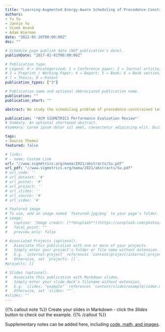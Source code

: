 ```yaml
---
title: "Learning-Augmented Energy-Aware Scheduling of Precedence-Constrained Tasks"
authors:
- Yu Su
- Jannie Yu
- Vivek Anand
- Adam Wierman
date: "2022-01-20T00:00:00Z"
doi: ""

# Schedule page publish date (NOT publication's date).
publishDate: "2017-01-01T00:00:00Z"

# Publication type.
# Legend: 0 = Uncategorized; 1 = Conference paper; 2 = Journal article;
# 3 = Preprint / Working Paper; 4 = Report; 5 = Book; 6 = Book section;
# 7 = Thesis; 8 = Patent
publication_types: ["3"]

# Publication name and optional abbreviated publication name.
publication: ""
publication_short: ""

abstract: We study the scheduling problem of precedence-constrained tasks to balance between performance and energy consumption. To this point, scheduling to balance performance and energy has been limited to settings without dependencies between jobs. In this extended abstract, we consider a system with multiple servers capable of speed scaling and seek to schedule precedence constrained jobs to minimize a linear combination of performance and energy consumption. Inspired by the single server setting, we propose the concept of pseudo-size for individual tasks, which is a measure of the importance of a task in the precedence graph that is learned from workload data. We then propose a two-stage learningaugmented list scheduling algorithm which uses the learned pseudo-size approximation and achieves a provable approximation bound on the linear combination of performance and energy consumption, where the quality of the bound depends on that of the approximation of task pseudo-sizes, for both makespan and total weighted completion time.

publication: '*ACM SIGMETRICS Performance Evaluation Review*'
# Summary. An optional shortened abstract.
#summary: Lorem ipsum dolor sit amet, consectetur adipiscing elit. Duis posuere tellus ac convallis placerat. Proin tincidunt magna sed ex sollicitudin condimentum.

tags:
- Source Themes
featured: false

# links:
# - name: Custom Link
url: "//www.sigmetrics.org/mama/2021/abstracts/Su.pdf"
url_pdf: "//www.sigmetrics.org/mama/2021/abstracts/Su.pdf"
# url_code: ''
# url_dataset: '#'
# url_poster: '#'
# url_project: ''
# url_slides: ''
# url_source: '#'
# url_video: '#'

# Featured image
# To use, add an image named `featured.jpg/png` to your page's folder. 
# image:
#   caption: 'Image credit: [**Unsplash**](https://unsplash.com/photos/s9CC2SKySJM)'
#   focal_point: ""
#   preview_only: false

# Associated Projects (optional).
#   Associate this publication with one or more of your projects.
#   Simply enter your project's folder or file name without extension.
#   E.g. `internal-project` references `content/project/internal-project/index.md`.
#   Otherwise, set `projects: []`.
#projects: []

# Slides (optional).
#   Associate this publication with Markdown slides.
#   Simply enter your slide deck's filename without extension.
#   E.g. `slides: "example"` references `content/slides/example/index.md`.
#   Otherwise, set `slides: ""`.
#slides: ""
---
```


{{% callout note %}}
Create your slides in Markdown - click the *Slides* button to check out the example.
{{% /callout %}}

Supplementary notes can be added here, including [code, math, and images](https://wowchemy.com/docs/writing-markdown-latex/).
